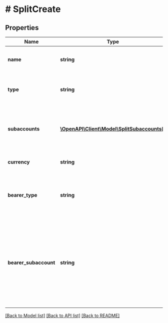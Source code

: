 # # SplitCreate

## Properties

Name | Type | Description | Notes
------------ | ------------- | ------------- | -------------
**name** | **string** | Name of the transaction split |
**type** | **string** | The type of transaction split you want to create. |
**subaccounts** | [**\OpenAPI\Client\Model\SplitSubaccounts[]**](SplitSubaccounts.md) | A list of object containing subaccount code and number of shares |
**currency** | **string** | The transaction currency |
**bearer_type** | **string** | This allows you specify how the transaction charge should be processed | [optional]
**bearer_subaccount** | **string** | This is the subaccount code of the customer or partner that would bear the transaction charge if you specified subaccount as the bearer type | [optional]

[[Back to Model list]](../../README.md#models) [[Back to API list]](../../README.md#endpoints) [[Back to README]](../../README.md)
